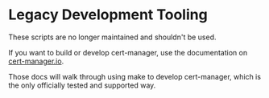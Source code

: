 # Legacy Development Tooling

These scripts are no longer maintained and shouldn't be used.

If you want to build or develop cert-manager, use the documentation on [cert-manager.io](https://cert-manager.io/docs/contributing/building/).

Those docs will walk through using make to develop cert-manager, which is the only officially tested and supported way.
